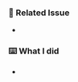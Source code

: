 ### 🔗 Related Issue

<!-- Please link related issue. ex) https://github.com/naver/arcus-java-client/issues/{issue_number} -->
-

### ⌨️ What I did

<!-- Please describe this PR and what you've been working on. -->
-
